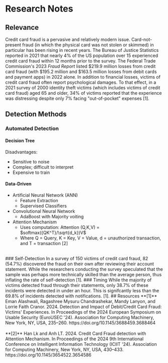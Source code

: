 # Research Notes
## Relevance
Credit card fraud is a pervasive and relatively modern issue. Card-not-present fraud (in which the physical card was not stolen or skimmed) in particular has been rising in recent years. The Bureau of Justice Statistics reported in 2021 that nearly 4% of the US population over 15 experienced credit card fraud within 12 months prior to the survey. The Federal Trade Commission's 2023 *Fraud Report* listed $219.9 million losses from credit card fraud (with $195.2 million and $163.5 million losses from debit cards and payment apps) in 2022 alone. In addition to financial losses, victims of credit card fraud often report psychological damages. To that effect, in a 2021 survey of 2000 identity theft victims (which includes victims of credit card fraud) aged 65 and older, 34% of victims reported that the experience was distressing despite only 7% facing "out-of-pocket" expenses [1].
## Detection Methods
### Automated Detection
#### Decision Tree
Disadvantages:
- Sensitive to noise
- Complex; difficult to interpret
- Expensive to train
#### Data-Driven
- Artificial Neural Network (ANN)
  - Feature Extraction
  - Supervised Classifiers
- Convolutional Neural Network
  - AdaBoost with Majority voiting
- Attention Mechanism
  - Uses computation: Attention (Q,K,V) = $softmax({QK^T}/\sqrt\{d_k})V$
  - Where Q = Query, K = Key, V = Value, d = unauthorized transaction, and T = transaction
[2]
<br>
### Self-Detection
In a survey of 150 victims of credit card fraud, 82 (54.7%) discovered the fraud on their own after reviewing their account statement. While the researchers conducting the survey speculated that the sample was perhaps more technically skilled than the average person, thus inflating the rate of self-detection [1]. 
### Timing
While the majority of victims detected fraud through their statements, only 38.7% of these incidents were detected in under an hour. This is signifcantly less than the 69.8% of incidents detected with notifications. [1].
## Resources
**[1]** Eman Alashwali, Ragashree Mysuru Chandrashekar, Mandy Lanyon, and Lorrie Faith Cranor. 2024. Detection and Impact of Debit/Credit Card Fraud: Victims' Experiences. In Proceedings of the 2024 European Symposium on Usable Security (EuroUSEC '24). Association for Computing Machinery, New York, NY, USA, 235–260. https://doi.org/10.1145/3688459.3688464
<br><br>
**[2]** Han Lk and Anh LT. 2024. Credit Card Fraud detection with Attention Mechanism. In Proceedings of the 2024 9th International Conference on Intelligent Information Technology (ICIIT '24). Association for Computing Machinery, New York, NY, USA, 430–433. https://doi.org/10.1145/3654522.3654586
